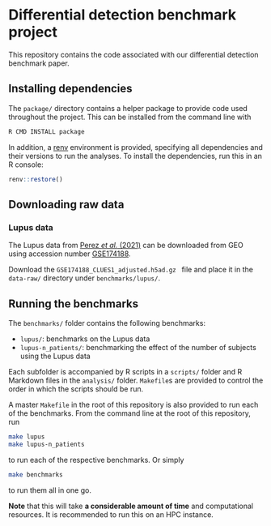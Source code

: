 # Differential detection benchmark project


This repository contains the code associated with our differential detection benchmark paper.

## Installing dependencies

The `package/` directory contains a helper package to provide code used throughout the project. This
can be installed from the command line with

```sh
R CMD INSTALL package
```

In addition, a [renv](https://rstudio.github.io/renv/articles/renv.html) environment is provided,
specifying all dependencies and their versions to run the analyses. To install the dependencies, run
this in an R console:

```r
renv::restore()
```

## Downloading raw data

### Lupus data

The Lupus data from [Perez *et al.* (2021)](https://doi.org/10.1126/science.abf1970) can be
downloaded from GEO using accession number
[GSE174188](https://www.ncbi.nlm.nih.gov/geo/query/acc.cgi?acc=GSE174188).

Download the
`GSE174188_CLUES1_adjusted.h5ad.gz ` file and place it in the `data-raw/` directory under `benchmarks/lupus/`.

## Running the benchmarks

The `benchmarks/` folder contains the following benchmarks:

* `lupus/`: benchmarks on the Lupus data
* `lupus-n_patients/`: benchmarking the effect of the number of subjects using the Lupus data

Each subfolder is accompanied by R scripts in a `scripts/` folder and R Markdown files in the
`analysis/` folder. `Makefile`s are provided to control the order in which the scripts should be
run.

A master `Makefile` in the root of this repository is also provided to run each of the benchmarks.
From the command line at the root of this repository, run

```sh
make lupus
make lupus-n_patients
```

to run each of the respective benchmarks. Or simply

```sh
make benchmarks
```

to run them all in one go.

**Note** that this will take **a considerable amount of time** and computational resources. It is
recommended to run this on an HPC instance.
